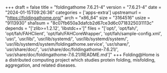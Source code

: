 +++
draft = false
title = "foldingathome 7.6.21-4"
version = "7.6.21-4"
date = "2024-01-15T09:26:36"
categories = ['apps-extra']
upstreamurl = "https://foldingathome.org/"
arch = "x86_64"
size = "3164516"
usize = "9113930"
sha1sum = "8c07fb650a3dafcb2d67ce3d6c0718325031113c"
depends = "['zlib>=1.2.12', 'libstdc++']"
files = "['opt/', 'opt/fah/', 'opt/fah/FAHClient', 'opt/fah/FAHCoreWrapper', 'opt/fah/sample-config.xml', 'usr/', 'usr/lib/', 'usr/lib/systemd/', 'usr/lib/systemd/system/', 'usr/lib/systemd/system/foldingathome.service', 'usr/share/', 'usr/share/doc/', 'usr/share/doc/foldingathome-7.6.21/', 'usr/share/doc/foldingathome-7.6.21/README.md']"
+++
Folding@Home is a distributed computing project which studies protein folding, misfolding, aggregation, and related diseases.